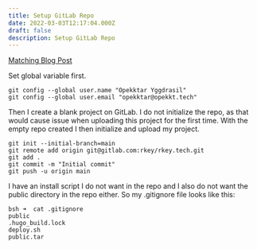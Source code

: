 ```yaml
---
title: Setup GitLab Repo
date: 2022-03-03T12:17:04.000Z
draft: false
description: Setup GitLab Repo
---
```


[Matching Blog Post](/blog/2022/03/03/setup-gitlab-repo/)

Set global variable first.

```shell
git config --global user.name "Opekktar Yggdrasil"
git config --global user.email "opekktar@opekkt.tech"
```

Then I create a blank project on GitLab. I do not initialize the repo, as that would cause issue when uploading this project for the first time. With the empty repo created I then initialize and upload my project.

```shell
git init --initial-branch=main
git remote add origin git@gitlab.com:rkey/rkey.tech.git
git add .
git commit -m "Initial commit"
git push -u origin main
```

I have an install script I do not want in the repo and I also do not want the public directory in the repo either. So my .gitignore file looks like this:

```shell
bsh ➜  cat .gitignore
public
.hugo_build.lock
deploy.sh
public.tar
```
